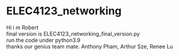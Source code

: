 # ELEC4123_networking
Hi i m Robert      
final version is ELEC4123_networking_final_version.py      
run the code under python3.9                     
thanks our genius team mate.  Anthony Pham, Arthur Sze, Renee Lu        

